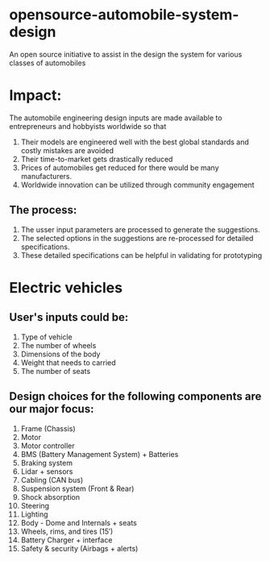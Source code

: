# opensource-automobile-system-design

An open source initiative to assist in the design the system for various classes of automobiles 

# Impact:
The automobile engineering design inputs are made available to entrepreneurs and hobbyists worldwide so that 
1. Their models are engineered well with the best global standards and costly mistakes are avoided
2. Their time-to-market gets drastically reduced
3. Prices of automobiles get reduced for there would be many manufacturers.
4. Worldwide innovation can be utilized through community engagement

## The process:

1. The usser input parameters are processed to generate the suggestions. 
2. The selected options in the suggestions are re-processed for detailed specifications. 
3. These detailed specifications can be helpful in validating for prototyping

# Electric vehicles

## User's inputs could be: 

1. Type of vehicle
2. The number of wheels
3. Dimensions of the body
4. Weight that needs to carried
5. The number of seats

## Design choices for the following components are our major focus:

1.	Frame (Chassis)
2.	Motor
3.	Motor controller
4.	BMS (Battery Management System) + Batteries
5.	Braking system
6.	Lidar + sensors
7.	Cabling (CAN bus)
8.	Suspension system (Front & Rear)
9.	Shock absorption
10.	Steering
11.	Lighting
12.	Body - Dome and Internals + seats
13.	Wheels, rims, and tires (15′)
14.	Battery Charger + interface
15.	Safety & security (Airbags + alerts)
